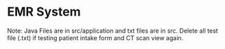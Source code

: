 # EMR System

Note: Java Files are in src/application and txt files are in src. Delete all test file (.txt) if testing patient intake form and CT scan view again.
